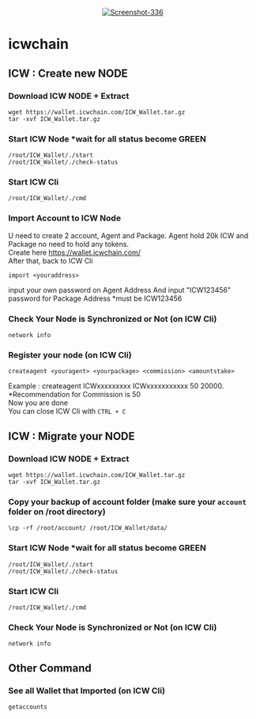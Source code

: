 <p align="center">
  <a href="https://imgbb.com/"><img src="https://i.ibb.co/4t9fTLQ/Screenshot-336.jpg" alt="Screenshot-336" border="0"></a>
</p>

# icwchain

## ICW : Create new NODE


### Download ICW NODE + Extract
```
wget https://wallet.icwchain.com/ICW_Wallet.tar.gz
tar -xvf ICW_Wallet.tar.gz
```
### Start ICW Node *wait for all status become GREEN
```
/root/ICW_Wallet/./start
/root/ICW_Wallet/./check-status
```
### Start ICW Cli
```
/root/ICW_Wallet/./cmd
```
### Import Account to ICW Node
U need to create 2 account, Agent and Package. Agent hold 20k ICW and Package no need to hold any tokens. <br>
Create here https://wallet.icwchain.com/ <br>
After that, back to ICW Cli <br>
```
import <youraddress>
```
input your own password on Agent Address And input "ICW123456" password for Package Address *must be ICW123456
### Check Your Node is Synchronized or Not (on ICW Cli)
```
network info
```
### Register your node (on ICW Cli)
```
createagent <youragent> <yourpackage> <commission> <amountstake>
```
Example : createagent ICWxxxxxxxxx ICWxxxxxxxxxxx 50 20000. *Recommendation for Commission is 50 <br>
Now you are done <br>
You can close ICW Cli with `CTRL + C`

## ICW : Migrate your NODE


### Download ICW NODE + Extract
```
wget https://wallet.icwchain.com/ICW_Wallet.tar.gz
tar -xvf ICW_Wallet.tar.gz
```
### Copy your backup of account folder (make sure your `account` folder on /root directory)
```
\cp -rf /root/account/ /root/ICW_Wallet/data/
```
### Start ICW Node *wait for all status become GREEN
```
/root/ICW_Wallet/./start
/root/ICW_Wallet/./check-status
```
### Start ICW Cli
```
/root/ICW_Wallet/./cmd
```
### Check Your Node is Synchronized or Not (on ICW Cli)
```
network info
```
## Other Command <br>
### See all Wallet that Imported (on ICW Cli)
```
getaccounts
```
